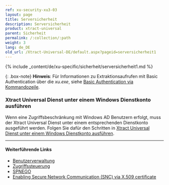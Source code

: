 ```yaml
---
ref: xu-security-xu3-03
layout: page
title: Serversicherheit
description: Serversicherheit
product: xtract-universal
parent: Sicherheit
permalink: /:collection/:path
weight: 3
lang: de_DE
old_url: /Xtract-Universal-DE/default.aspx?pageid=serversicherheit1
---
```

{% include _content/de/xu-specific/sicherheit/serversicherheit1.md %}

 {: .box-note}
**Hinweis**: Für Informationen zu Extraktionsaufrufen mit Basic Authentication über die *xu.exe*, siehe [Basic Authentication via Kommandozeile](./extraktionen-ausfuehren-und-einplanen/call-via-commandline#basic-authentication-via-kommandozeile).


### Xtract Universal Dienst unter einem Windows Dienstkonto ausführen

Wenn eine Zugriffsbeschränkung mit Windows AD Benutzern erfolgt, muss der Xtract Universal Dienst unter einem entsprechenden Dienstkonto ausgeführt werden.
Folgen Sie dafür den Schritten in [Xtract Universal Dienst unter einem Windows Dienstkonto ausführen](../fortgeschrittene-techniken/service-account).


*********
#### Weiterführende Links
- [Benutzerverwaltung](./benutzerverwaltung)
- [Zugriffssteuerung](./zugriffsverwaltung)
- [SPNEGO](https://en.wikipedia.org/wiki/SPNEGO)
- [Enabling Secure Network Communication (SNC) via X.509 certificate](https://kb.theobald-software.com/sap/enable-snc-using-pse-file)
